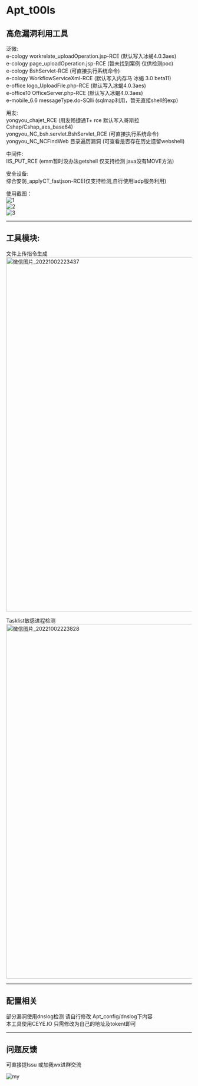 # Apt_t00ls
高危漏洞利用工具
---
泛微:  
e-cology workrelate_uploadOperation.jsp-RCE (默认写入冰蝎4.0.3aes)  
e-cology page_uploadOperation.jsp-RCE (暂未找到案例 仅供检测poc)  
e-cology BshServlet-RCE (可直接执行系统命令)  
e-cology WorkflowServiceXml-RCE (默认写入内存马 冰蝎 3.0 beta11)  
e-office logo_UploadFile.php-RCE (默认写入冰蝎4.0.3aes)  
e-office10 OfficeServer.php-RCE (默认写入冰蝎4.0.3aes)  
e-mobile_6.6 messageType.do-SQlli (sqlmap利用，暂无直接shell的exp)  

用友:  
yongyou_chajet_RCE (用友畅捷通T+ rce 默认写入哥斯拉 Cshap/Cshap_aes_base64)  
yongyou_NC_bsh.servlet.BshServlet_RCE (可直接执行系统命令)  
yongyou_NC_NCFindWeb 目录遍历漏洞 (可查看是否存在历史遗留webshell)  

中间件:  
IIS_PUT_RCE (emm暂时没办法getshell  仅支持检测 java没有MOVE方法)  

安全设备:  
综合安防_applyCT_fastjson-RCE(仅支持检测,自行使用ladp服务利用)  
  
使用截图：  
![1](https://user-images.githubusercontent.com/100954709/193958411-6535df75-f731-435b-af43-2bfedb2bf271.png)  
![2](https://user-images.githubusercontent.com/100954709/193958423-8eef5bd3-1da0-458b-a5db-8c46809e9fd3.png)  
![3](https://user-images.githubusercontent.com/100954709/193958439-cdaf1a64-55f4-4afb-9a44-cfec5e237208.png)  
  
---
## 工具模块:  

文件上传指令生成  
<img width="962" alt="微信图片_20221002223437" src="https://user-images.githubusercontent.com/100954709/193459785-24f45480-764a-4d12-9fe8-485112bf4ef1.png">  

Tasklist敏感进程检测  
<img width="962" alt="微信图片_20221002223828" src="https://user-images.githubusercontent.com/100954709/193459855-71f0e49a-c6e5-44f9-800c-e0aae7e995f5.png">

---
## 配置相关  

部分漏洞使用dnslog检测  请自行修改 Apt_config/dnslog下内容  
本工具使用CEYE.IO   只需修改为自己的地址及tokent即可  

---
## 问题反馈
可直接提Issu 或加我wx进群交流  
  
![my](https://user-images.githubusercontent.com/100954709/193801691-df73fec6-284a-450a-943a-09fe023bcde0.png)  




